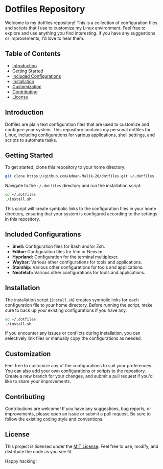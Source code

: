 # Dotfiles Repository

Welcome to my dotfiles repository! This is a collection of configuration files and scripts that I use to customize my Linux environment. Feel free to explore and use anything you find interesting. If you have any suggestions or improvements, I'd love to hear them.

## Table of Contents

- [Introduction](#introduction)
- [Getting Started](#getting-started)
- [Included Configurations](#included-configurations)
- [Installation](#installation)
- [Customization](#customization)
- [Contributing](#contributing)
- [License](#license)

## Introduction

Dotfiles are plain text configuration files that are used to customize and configure your system. This repository contains my personal dotfiles for Linux, including configurations for various applications, shell settings, and scripts to automate tasks.

## Getting Started

To get started, clone this repository to your home directory:

```bash
git clone https://github.com/Adnan-Malik-26/dotfiles.git ~/.dotfiles
```

Navigate to the `~/.dotfiles` directory and run the installation script:

```bash
cd ~/.dotfiles
./install.sh
```

This script will create symbolic links to the configuration files in your home directory, ensuring that your system is configured according to the settings in this repository.

## Included Configurations

- **Shell:** Configuration files for Bash and/or Zsh.
- **Editor:** Configuration files for Vim or Neovim.
- **Hyprland:** Configuration for the terminal multiplexer.
- **Waybar:** Various other configurations for tools and applications.
- **Starship:** Various other configurations for tools and applications.
- **Neofetch:** Various other configurations for tools and applications.

## Installation

The installation script (`install.sh`) creates symbolic links for each configuration file to your home directory. Before running the script, make sure to back up your existing configurations if you have any.

```bash
cd ~/.dotfiles
./install.sh
```

If you encounter any issues or conflicts during installation, you can selectively link files or manually copy the configurations as needed.

## Customization

Feel free to customize any of the configurations to suit your preferences. You can also add your own configurations or scripts to the repository. Create a new branch for your changes, and submit a pull request if you'd like to share your improvements.

## Contributing

Contributions are welcome! If you have any suggestions, bug reports, or improvements, please open an issue or submit a pull request. Be sure to follow the existing coding style and conventions.

## License

This project is licensed under the [MIT License](LICENSE). Feel free to use, modify, and distribute the code as you see fit.

Happy hacking! 
